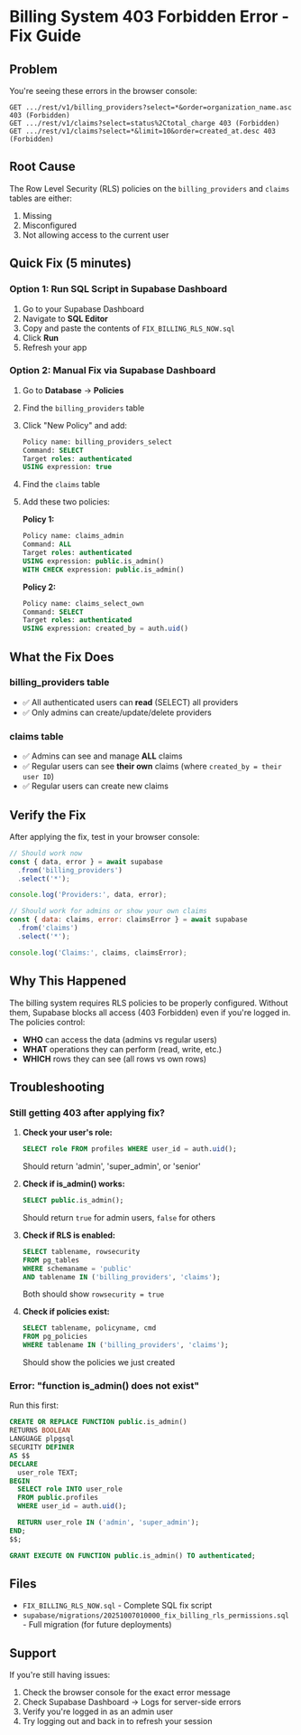 # Billing System 403 Forbidden Error - Fix Guide

## Problem

You're seeing these errors in the browser console:

```
GET .../rest/v1/billing_providers?select=*&order=organization_name.asc 403 (Forbidden)
GET .../rest/v1/claims?select=status%2Ctotal_charge 403 (Forbidden)
GET .../rest/v1/claims?select=*&limit=10&order=created_at.desc 403 (Forbidden)
```

## Root Cause

The Row Level Security (RLS) policies on the `billing_providers` and `claims` tables are either:
1. Missing
2. Misconfigured
3. Not allowing access to the current user

## Quick Fix (5 minutes)

### Option 1: Run SQL Script in Supabase Dashboard

1. Go to your Supabase Dashboard
2. Navigate to **SQL Editor**
3. Copy and paste the contents of `FIX_BILLING_RLS_NOW.sql`
4. Click **Run**
5. Refresh your app

### Option 2: Manual Fix via Supabase Dashboard

1. Go to **Database** → **Policies**
2. Find the `billing_providers` table
3. Click "New Policy" and add:
   ```sql
   Policy name: billing_providers_select
   Command: SELECT
   Target roles: authenticated
   USING expression: true
   ```

4. Find the `claims` table
5. Add these two policies:

   **Policy 1:**
   ```sql
   Policy name: claims_admin
   Command: ALL
   Target roles: authenticated
   USING expression: public.is_admin()
   WITH CHECK expression: public.is_admin()
   ```

   **Policy 2:**
   ```sql
   Policy name: claims_select_own
   Command: SELECT
   Target roles: authenticated
   USING expression: created_by = auth.uid()
   ```

## What the Fix Does

### billing_providers table
- ✅ All authenticated users can **read** (SELECT) all providers
- ✅ Only admins can create/update/delete providers

### claims table
- ✅ Admins can see and manage **ALL** claims
- ✅ Regular users can see **their own** claims (where `created_by = their user ID`)
- ✅ Regular users can create new claims

## Verify the Fix

After applying the fix, test in your browser console:

```javascript
// Should work now
const { data, error } = await supabase
  .from('billing_providers')
  .select('*');

console.log('Providers:', data, error);

// Should work for admins or show your own claims
const { data: claims, error: claimsError } = await supabase
  .from('claims')
  .select('*');

console.log('Claims:', claims, claimsError);
```

## Why This Happened

The billing system requires RLS policies to be properly configured. Without them, Supabase blocks all access (403 Forbidden) even if you're logged in. The policies control:

- **WHO** can access the data (admins vs regular users)
- **WHAT** operations they can perform (read, write, etc.)
- **WHICH** rows they can see (all rows vs own rows)

## Troubleshooting

### Still getting 403 after applying fix?

1. **Check your user's role:**
   ```sql
   SELECT role FROM profiles WHERE user_id = auth.uid();
   ```
   Should return 'admin', 'super_admin', or 'senior'

2. **Check if is_admin() works:**
   ```sql
   SELECT public.is_admin();
   ```
   Should return `true` for admin users, `false` for others

3. **Check if RLS is enabled:**
   ```sql
   SELECT tablename, rowsecurity
   FROM pg_tables
   WHERE schemaname = 'public'
   AND tablename IN ('billing_providers', 'claims');
   ```
   Both should show `rowsecurity = true`

4. **Check if policies exist:**
   ```sql
   SELECT tablename, policyname, cmd
   FROM pg_policies
   WHERE tablename IN ('billing_providers', 'claims');
   ```
   Should show the policies we just created

### Error: "function is_admin() does not exist"

Run this first:
```sql
CREATE OR REPLACE FUNCTION public.is_admin()
RETURNS BOOLEAN
LANGUAGE plpgsql
SECURITY DEFINER
AS $$
DECLARE
  user_role TEXT;
BEGIN
  SELECT role INTO user_role
  FROM public.profiles
  WHERE user_id = auth.uid();

  RETURN user_role IN ('admin', 'super_admin');
END;
$$;

GRANT EXECUTE ON FUNCTION public.is_admin() TO authenticated;
```

## Files

- `FIX_BILLING_RLS_NOW.sql` - Complete SQL fix script
- `supabase/migrations/20251007010000_fix_billing_rls_permissions.sql` - Full migration (for future deployments)

## Support

If you're still having issues:
1. Check the browser console for the exact error message
2. Check Supabase Dashboard → Logs for server-side errors
3. Verify you're logged in as an admin user
4. Try logging out and back in to refresh your session
